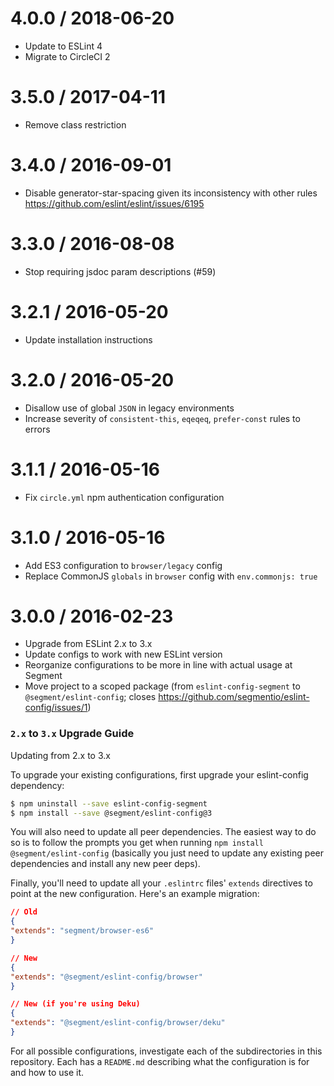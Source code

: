 
4.0.0 / 2018-06-20
==================

  * Update to ESLint 4
  * Migrate to CircleCI 2

3.5.0 / 2017-04-11
==================

  * Remove class restriction

3.4.0 / 2016-09-01
==================

  * Disable generator-star-spacing given its inconsistency with other rules
    https://github.com/eslint/eslint/issues/6195

3.3.0 / 2016-08-08
==================

  * Stop requiring jsdoc param descriptions (#59)

3.2.1 / 2016-05-20
==================

* Update installation instructions

3.2.0 / 2016-05-20
==================

* Disallow use of global `JSON` in legacy environments
* Increase severity of `consistent-this`, `eqeqeq`, `prefer-const` rules to errors

3.1.1 / 2016-05-16
==================

* Fix `circle.yml` npm authentication configuration

3.1.0 / 2016-05-16
==================

* Add ES3 configuration to `browser/legacy` config
* Replace CommonJS `globals` in `browser` config with `env.commonjs: true`

3.0.0 / 2016-02-23
========================

* Upgrade from ESLint 2.x to 3.x
* Update configs to work with new ESLint version
* Reorganize configurations to be more in line with actual usage at Segment
* Move project to a scoped package (from `eslint-config-segment` to `@segment/eslint-config`; closes https://github.com/segmentio/eslint-config/issues/1)

### `2.x` to `3.x` Upgrade Guide

Updating from 2.x to 3.x
  
To upgrade your existing configurations, first upgrade your eslint-config dependency:

```sh
$ npm uninstall --save eslint-config-segment
$ npm install --save @segment/eslint-config@3
```

You will also need to update all peer dependencies. The easiest way to do so is to follow the prompts you get when running `npm install @segment/eslint-config` (basically you just need to update any existing peer dependencies and install any new peer deps).

Finally, you'll need to update all your `.eslintrc` files' `extends` directives to point at the new configuration. Here's an example migration:

```json
// Old
{
"extends": "segment/browser-es6"
}

// New
{
"extends": "@segment/eslint-config/browser"
}

// New (if you're using Deku)
{
"extends": "@segment/eslint-config/browser/deku"
}
```

For all possible configurations, investigate each of the subdirectories in this repository. Each has a `README.md` describing what the configuration is for and how to use it.
